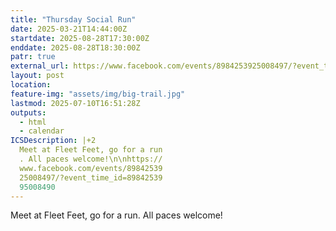 ```yaml
---
title: "Thursday Social Run"
date: 2025-03-21T14:44:00Z
startdate: 2025-08-28T17:30:00Z
enddate: 2025-08-28T18:30:00Z
patr: true
external_url: https://www.facebook.com/events/8984253925008497/?event_time_id=8984253995008490
layout: post
location: 
feature-img: "assets/img/big-trail.jpg"
lastmod: 2025-07-10T16:51:28Z
outputs:
  - html
  - calendar
ICSDescription: |+2
  Meet at Fleet Feet, go for a run  . All paces welcome!\n\nhttps://  www.facebook.com/events/89842539  25008497/?event_time_id=89842539  95008490
---
```


Meet at Fleet Feet, go for a run. All paces welcome!<br>
  <br>
  
